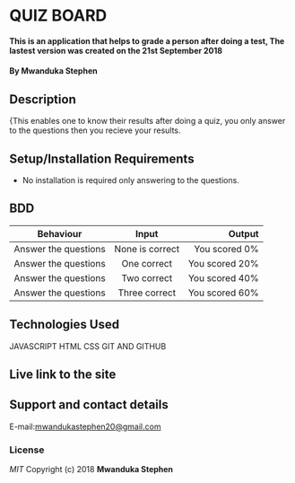 # QUIZ BOARD
#### This is an application that helps to grade a person after doing a test, The lastest version was created on the 21st September 2018
#### By **Mwanduka Stephen**
## Description
{This enables one to know their results after doing a quiz, you only answer to the questions then you recieve your results. 
## Setup/Installation Requirements
* No installation is required only answering to the questions.
## BDD
|Behaviour               |  Input          |Output        |
|------------------------|:---------------:|-------------:|
|Answer the questions    |None is correct  |You scored 0% |
|Answer the questions    |One correct      |You scored 20%|
|Answer the questions    | Two correct     |You scored 40%|
|Answer the questions    |Three correct    |You scored 60%|
## Technologies Used
JAVASCRIPT
HTML
CSS
GIT AND GITHUB
## Live link to the site

## Support and contact details
E-mail:mwandukastephen20@gmail.com
### License
*MIT*
Copyright (c) 2018 **Mwanduka Stephen**
